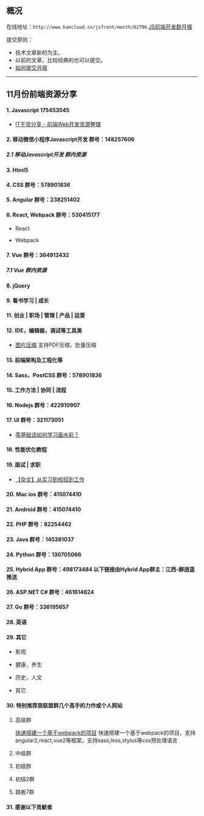 ## 概况

在线地址：`http://www.kancloud.cn/jsfront/month/82796` [JS前端开发群月报](http://www.kancloud.cn/jsfront/month/82796)


提交原则：

- 技术文章新的为主。
- 以前的文章，比较经典的也可以提交。
- [如何提交月报](http://www.kancloud.cn/jsfront/month/227309)

---

## 11月份前端资源分享
#### 1. Javascript 175453545
- [IT干货分享 - 前端Web开发资源整理](http://zhuanlan.zhihu.com/p/23344447)

#### 2. 移动微信小程序Javascript开发 群号：148257606

##### 2.1 移动Javascript开发 群内资源


#### 3. Html5

#### 4. CSS  群号：578901836


#### 5. Angular 群号：238251402

#### 6. React, Webpack 群号：530415177
- React


- Webpack


#### 7. Vue 群号：364912432

##### 7.1 Vue 群内资源


#### 8. jQuery

#### 9. 看书学习 | 成长

#### 11. 创业 | 职场 | 管理 | 产品 | 运营

#### 12. IDE，编辑器，调试等工具类
- [图片压缩](http://compresspng.com/zh/) 支持PDF压缩，批量压缩

#### 13. 前端架构及工程化等

#### 14. Sass，PostCSS  群号：578901836

#### 15. 工作方法 | 协同 | 流程

#### 16. Nodejs 群号：422910907

#### 17. UI 群号：321173051
- [零基础该如何学习画水彩？](http://www.zhihu.com/question/38586106)

#### 18. 性能优化教程

#### 19. 面试 | 求职
- [【杂文】从实习到校招到工作](http://www.cnblogs.com/leesf456/p/6019583.html)

#### 20. Mac ios 群号：415074410

#### 21. Android 群号：415074410

#### 22. PHP 群号：82254462

#### 23. Java 群号：145381037

#### 24. Python 群号：130705066


#### 25. Hybrid App 群号：498173484 以下链接由Hybrid App群主：江西-醉逍遥推送

#### 26. ASP.NET C# 群号：461614624

#### 27. Go 群号：336195657

#### 28. 英语

#### 29. 其它

- 影视


- 健康，养生


- 历史，人文

- 其它


#### 30. 特别推荐我联盟群几个高手的力作或个人网站

1. 高级群

    [快速搭建一个基于webpack的项目](https://github.com/18616392776/quick-start-cli) 快速搭建一个基于webpack的项目，支持angular2,react,vue2等框架，支持sass,less,stylus等css预处理语言

2. 中级群


3. 初级群

4. 初级2群

5. 跳板7群


#### 31. 感谢以下贡献者

